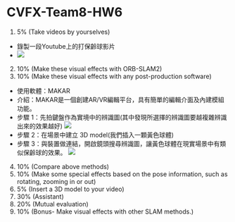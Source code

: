 # CVFX-Team8-HW6

1. 5% (Take videos by yourselves)
* 錄製一段Youtube上的打保齡球影片
* [![](http://img.youtube.com/vi/25zuljElHyM/0.jpg)](http://www.youtube.com/watch?v=25zuljElHyM "")
2. 10% (Make these visual effects with ORB-SLAM2)
3. 10% (Make these visual effects with any post-production software)
* 使用軟體：MAKAR
* 介紹：MAKAR是一個創建AR/VR編輯平台，具有簡單的編輯介面及內建模組功能。
* 步驟 1：先拍鍵盤作為實境中的辨識圖(其中發現所選擇的辨識圖要越複雜辨識出來的效果越好)
![](https://imgur.com/j6iZzwY.jpg)
* 步驟 2：在場景中建立 3D model(我們插入一顆黃色球體)
* 步驟 3：與裝置做連結，開啟鏡頭搜尋辨識圖，讓黃色球體在現實場景中有類似保齡球的效果。
[![](http://img.youtube.com/vi/CFwSNMSKeWw/0.jpg)](http://www.youtube.com/watch?v=CFwSNMSKeWw "")
4. 10% (Compare above methods)
5. 10% (Make some special effects based on the pose information, such as rotating, zooming in or out)
6. 5% (Insert a 3D model to your video)
7. 30% (Assistant)
8. 20% (Mutual evaluation)
9. 10% (Bonus- Make visual effects with other SLAM methods.)
